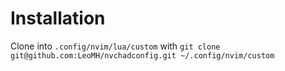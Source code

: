 # Installation
Clone into `.config/nvim/lua/custom` with `git clone git@github.com:LeoMH/nvchadconfig.git ~/.config/nvim/custom`
